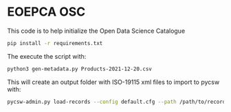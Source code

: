 # EOEPCA OSC

This code is to help initialize the Open Data Science Catalogue

```bash
pip install -r requirements.txt
```

The execute the script with:

```bash
python3 gen-metadata.py Products-2021-12-20.csv
```

This will create an output folder with ISO-19115 xml files to import to pycsw with:

```bash
pycsw-admin.py load-records --config default.cfg --path /path/to/records
```
